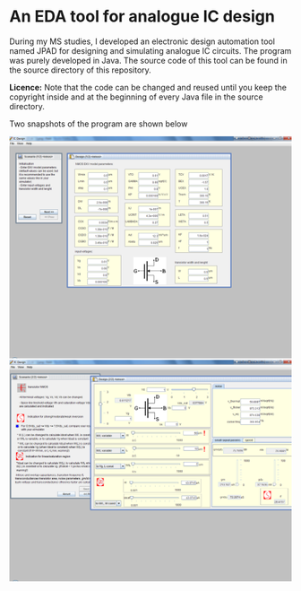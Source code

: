 # An EDA tool for analogue IC design

During my MS studies, I developed an electronic design automation tool named JPAD for designing and simulating analogue IC circuits. The program was purely developed in Java. The source code of this tool can be found in the source directory of this repository.

**Licence:** Note that the code can be changed and reused until you keep the copyright inside and at the beginning of every Java file in the source directory.

Two snapshots of the program are shown below

![The first snapshot of JPAD](/assets/images/1.png)
![The second snapshot of JPAD](/assets/images/2.png)
